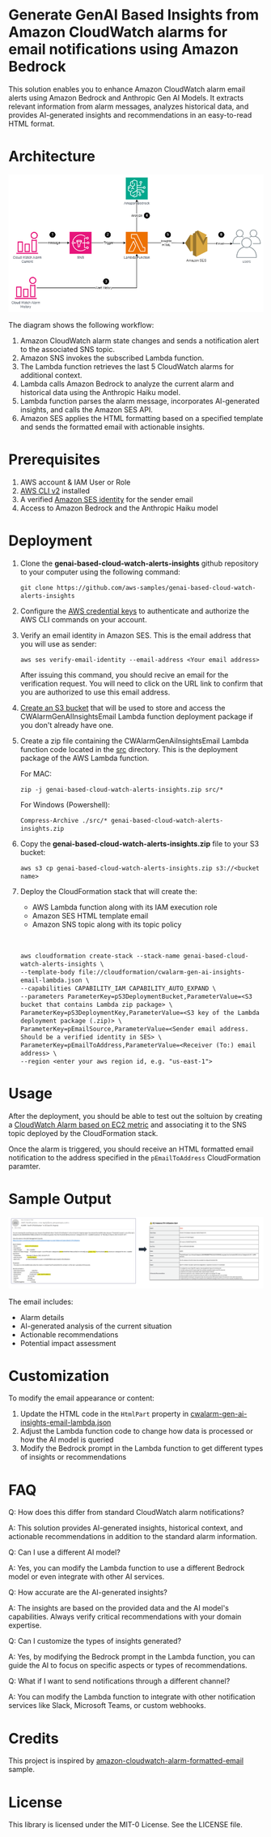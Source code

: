# Generate GenAI Based Insights from Amazon CloudWatch alarms for email notifications using Amazon Bedrock

This solution enables you to enhance Amazon CloudWatch alarm email alerts using Amazon Bedrock and Anthropic Gen AI Models. It extracts relevant information from alarm messages, analyzes historical data, and provides AI-generated insights and recommendations in an easy-to-read HTML format.

# Architecture

![Architecture Diagram](./CloudWatchAlarmGenAIInsightsEmail-ArchitectureDiagram.png)

The diagram shows the following workflow:

1. Amazon CloudWatch alarm state changes and sends a notification alert to the associated SNS topic.
2. Amazon SNS invokes the subscribed Lambda function.
3. The Lambda function retrieves the last 5 CloudWatch alarms for additional context.
4. Lambda calls Amazon Bedrock to analyze the current alarm and historical data using the Anthropic Haiku model.
5. Lambda function parses the alarm message, incorporates AI-generated insights, and calls the Amazon SES API.
6. Amazon SES applies the HTML formatting based on a specified template and sends the formatted email with actionable insights.

# Prerequisites

1. AWS account & IAM User or Role 
2. [AWS CLI v2](https://docs.aws.amazon.com/cli/latest/userguide/getting-started-install.html) installed
3. A verified [Amazon SES identity](https://docs.aws.amazon.com/ses/latest/dg/verify-addresses-and-domains.html) for the sender email
4. Access to Amazon Bedrock and the Anthropic Haiku model

# Deployment
1. Clone the **genai-based-cloud-watch-alerts-insights** github repository to your computer using the following command:
    ```
    git clone https://github.com/aws-samples/genai-based-cloud-watch-alerts-insights
    ```

2. Configure the [AWS credential keys](https://docs.aws.amazon.com/cli/latest/userguide/cli-configure-quickstart.html) to authenticate and authorize the AWS CLI commands on your account.

3. Verify an email identity in Amazon SES. This is the email address that you will use as sender:
    ```
    aws ses verify-email-identity --email-address <Your email address>
    ```
    After issuing this command, you should recive an email for the verification request. You will need to click on the URL link to confirm that you are authorized to use this email address.

4. [Create an S3 bucket](https://docs.aws.amazon.com/AmazonS3/latest/userguide/create-bucket-overview.html) that will be used to store and access the CWAlarmGenAIInsightsEmail Lambda function deployment package if you don't already have one.

5. Create a zip file containing the CWAlarmGenAiInsightsEmail Lambda function code located in the [src](./src/) directory. This is the deployment package of the AWS Lambda function.
   
   For MAC: 
    ```
    zip -j genai-based-cloud-watch-alerts-insights.zip src/*
    ```

    For Windows (Powershell):
    ```
    Compress-Archive ./src/* genai-based-cloud-watch-alerts-insights.zip
    ```


6. Copy the **genai-based-cloud-watch-alerts-insights.zip** file to your S3 bucket:
    ```
    aws s3 cp genai-based-cloud-watch-alerts-insights.zip s3://<bucket name>
    ```

7. Deploy the CloudFormation stack that will create the:
     -  AWS Lambda function along with its IAM execution role
     -  Amazon SES HTML template email
     -  Amazon SNS topic along with its topic policy
     
     &nbsp;

    ```
    aws cloudformation create-stack --stack-name genai-based-cloud-watch-alerts-insights \
    --template-body file://cloudformation/cwalarm-gen-ai-insights-email-lambda.json \
    --capabilities CAPABILITY_IAM CAPABILITY_AUTO_EXPAND \
    --parameters ParameterKey=pS3DeploymentBucket,ParameterValue=<S3 bucket that contains Lambda zip package> \
	ParameterKey=pS3DeploymentKey,ParameterValue=<S3 key of the Lambda deployment package (.zip)> \
    ParameterKey=pEmailSource,ParameterValue=<Sender email address. Should be a verified identity in SES> \
    ParameterKey=pEmailToAddress,ParameterValue=<Receiver (To:) email address> \
    --region <enter your aws region id, e.g. "us-east-1">
    ```
# Usage
After the deployment, you should be able to test out the soltuion by creating a [CloudWatch Alarm based on EC2 metric](https://docs.aws.amazon.com/AWSEC2/latest/UserGuide/using-cloudwatch-createalarm.html) and associating it to the SNS topic deployed by the CloudFormation stack.

Once the alarm is triggered, you should receive an HTML formatted email notification to the address specified in the ```pEmailToAddress``` CloudFormation paramter.


# Sample Output

![Sample Output](./CloudWatchAlarmGenAIInsightsEmail-SampleOutput.png)

The email includes:
- Alarm details
- AI-generated analysis of the current situation
- Actionable recommendations
- Potential impact assessment

# Customization

To modify the email appearance or content:
1. Update the HTML code in the `HtmlPart` property in [cwalarm-gen-ai-insights-email-lambda.json](./cloudformation/cwalarm-gen-ai-insights-email-lambda.json)
2. Adjust the Lambda function code to change how data is processed or how the AI model is queried
3. Modify the Bedrock prompt in the Lambda function to get different types of insights or recommendations

# FAQ

Q: How does this differ from standard CloudWatch alarm notifications?

A: This solution provides AI-generated insights, historical context, and actionable recommendations in addition to the standard alarm information.

Q: Can I use a different AI model?

A: Yes, you can modify the Lambda function to use a different Bedrock model or even integrate with other AI services.

Q: How accurate are the AI-generated insights?

A: The insights are based on the provided data and the AI model's capabilities. Always verify critical recommendations with your domain expertise.

Q: Can I customize the types of insights generated?

A: Yes, by modifying the Bedrock prompt in the Lambda function, you can guide the AI to focus on specific aspects or types of recommendations.

Q: What if I want to send notifications through a different channel?

A: You can modify the Lambda function to integrate with other notification services like Slack, Microsoft Teams, or custom webhooks.

# Credits

This project is inspired by [amazon-cloudwatch-alarm-formatted-email](https://github.com/aws-samples/amazon-cloudwatch-alarm-formatted-email) sample.

# License

This library is licensed under the MIT-0 License. See the LICENSE file.

